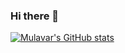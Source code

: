 ### Hi there 👋

<!--
**Mulavar/Mulavar** is a ✨ _special_ ✨ repository because its `README.md` (this file) appears on your GitHub profile.

Here are some ideas to get you started:

- 🔭 I’m currently working on ...
- 🌱 I’m currently learning ...
- 👯 I’m looking to collaborate on ...
- 🤔 I’m looking for help with ...
- 💬 Ask me about ...
- 📫 How to reach me: ...
- 😄 Pronouns: ...
- ⚡ Fun fact: ...
-->
[![Mulavar's GitHub stats](https://github-readme-stats.vercel.app/api?username=Mulavar&theme=onedark)](https://github.com/anuraghazra/github-readme-stats)
